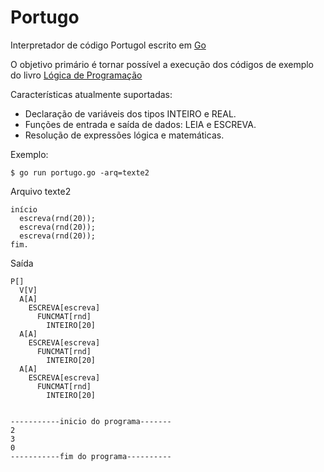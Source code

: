 Portugo
=======

Interpretador de código Portugol escrito em [Go](http://www.golang.org)

O objetivo primário é tornar possível a execução dos códigos de exemplo do livro [Lógica de Programação](http://www.skoob.com.br/livro/176433-logica_de_programacao)

Características atualmente suportadas:
- Declaração de variáveis dos tipos INTEIRO e REAL.
- Funções de entrada e saída de dados: LEIA e ESCREVA.
- Resolução de expressões lógica e matemáticas.

Exemplo:

    $ go run portugo.go -arq=texte2

Arquivo texte2

    início
      escreva(rnd(20));
      escreva(rnd(20));
      escreva(rnd(20));
    fim.

Saída   

    P[]
      V[V]
      A[A]
        ESCREVA[escreva]
          FUNCMAT[rnd]
            INTEIRO[20]
      A[A]
        ESCREVA[escreva]
          FUNCMAT[rnd]
            INTEIRO[20]
      A[A]
        ESCREVA[escreva]
          FUNCMAT[rnd]
            INTEIRO[20]


    -----------inicio do programa-------
    2
    3
    0
    -----------fim do programa----------

